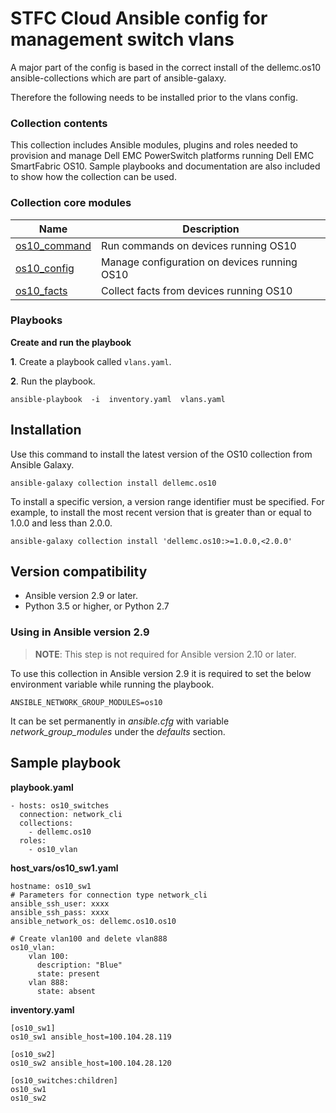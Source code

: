 # STFC Cloud Ansible config for management switch vlans

A major part of the config is based in the correct install of the dellemc.os10 ansible-collections which are part of ansible-galaxy.

Therefore the following needs to be installed prior to the vlans config.
 
### Collection contents
This collection includes Ansible modules, plugins and roles needed to provision and manage Dell EMC PowerSwitch platforms running Dell EMC SmartFabric OS10. Sample playbooks and documentation are also included to show how the collection can be used.

### Collection core modules

Name | Description
--- | ---
[os10_command](https://github.com/ansible-collections/dellemc.os10/blob/master/docs/dellemc.os10.os10_command_module.rst)| Run commands on devices running OS10
[os10_config](https://github.com/ansible-collections/dellemc.os10/blob/master/docs/dellemc.os10.os10_config_module.rst)| Manage configuration on devices running OS10
[os10_facts](https://github.com/ansible-collections/dellemc.os10/blob/master/docs/dellemc.os10.os10_facts_module.rst)| Collect facts from devices running OS10

### Playbooks

**Create and run the playbook**

**1**.  Create a playbook called  `vlans.yaml`.

**2**.  Run the playbook.

    ansible-playbook  -i  inventory.yaml  vlans.yaml


## Installation
Use this command to install the latest version of the OS10 collection from Ansible Galaxy.

    ansible-galaxy collection install dellemc.os10

To install a specific version, a version range identifier must be specified. For example, to install the most recent version that is greater than or equal to 1.0.0 and less than 2.0.0.

    ansible-galaxy collection install 'dellemc.os10:>=1.0.0,<2.0.0'

## Version compatibility
* Ansible version 2.9 or later.
* Python 3.5 or higher, or Python 2.7

### Using in Ansible version 2.9
> **NOTE**: This step is not required for Ansible version 2.10 or later.

To use this collection in Ansible version 2.9 it is required to set the below environment variable while running the playbook.

    ANSIBLE_NETWORK_GROUP_MODULES=os10

It can be set permanently in *ansible.cfg* with variable *network_group_modules* under the *defaults* section.

## Sample playbook

**playbook.yaml**

    - hosts: os10_switches
      connection: network_cli
      collections:
        - dellemc.os10
      roles:
        - os10_vlan

**host_vars/os10_sw1.yaml**

    hostname: os10_sw1
    # Parameters for connection type network_cli
    ansible_ssh_user: xxxx
    ansible_ssh_pass: xxxx
    ansible_network_os: dellemc.os10.os10

    # Create vlan100 and delete vlan888
    os10_vlan:
        vlan 100:
          description: "Blue"
          state: present
        vlan 888:
          state: absent

**inventory.yaml**

    [os10_sw1]
    os10_sw1 ansible_host=100.104.28.119

    [os10_sw2]
    os10_sw2 ansible_host=100.104.28.120

    [os10_switches:children]
    os10_sw1
    os10_sw2

